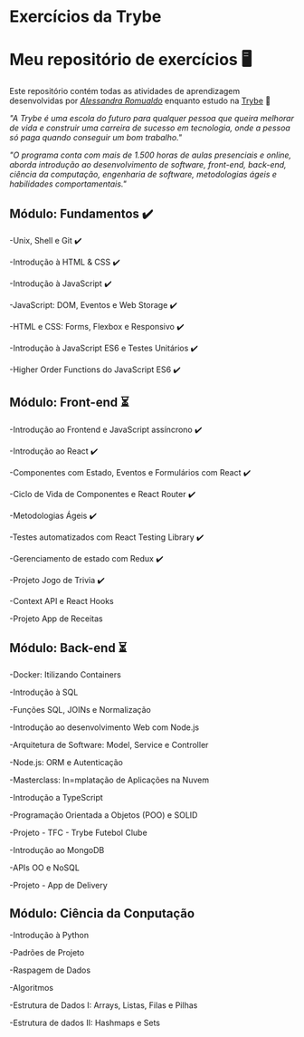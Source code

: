 
# Exercícios da Trybe

# Meu repositório de exercícios :desktop_computer:

Este repositório contém todas as atividades de aprendizagem desenvolvidas por _[Alessandra Romualdo](https://www.linkedin.com/in/alessandra-romualdo-07782b1b7/)_ enquanto estudo na [Trybe](https://www.betrybe.com/) :rocket:

_"A Trybe é uma escola do futuro para qualquer pessoa que queira melhorar de vida e construir uma carreira de sucesso em tecnologia, onde a pessoa só paga quando conseguir um bom trabalho."_

_"O programa conta com mais de 1.500 horas de aulas presenciais e online, aborda introdução ao desenvolvimento de software, front-end, back-end, ciência da computação, engenharia de software, metodologias ágeis e habilidades comportamentais."_

## Módulo: Fundamentos :heavy_check_mark:

-Unix, Shell e Git :heavy_check_mark:

-Introdução à HTML & CSS :heavy_check_mark:

-Introdução à JavaScript :heavy_check_mark:

-JavaScript: DOM, Eventos e Web Storage :heavy_check_mark:

-HTML e CSS: Forms, Flexbox e Responsivo :heavy_check_mark:

-Introdução à JavaScript ES6 e Testes Unitários :heavy_check_mark:

-Higher Order Functions do JavaScript ES6 :heavy_check_mark:

## Módulo: Front-end :hourglass_flowing_sand: 

-Introdução ao Frontend e JavaScript assíncrono :heavy_check_mark:

-Introdução ao React :heavy_check_mark:

-Componentes com Estado, Eventos e Formulários com React :heavy_check_mark:

-Ciclo de Vida de Componentes e React Router :heavy_check_mark:

-Metodologias Ágeis :heavy_check_mark:

-Testes automatizados com React Testing Library :heavy_check_mark:

-Gerenciamento de estado com Redux :heavy_check_mark:

-Projeto Jogo de Trivia :heavy_check_mark:

-Context API e React Hooks

-Projeto App de Receitas

## Módulo: Back-end :hourglass_flowing_sand:

-Docker: Itilizando Containers

-Introdução à SQL

-Funções SQL, JOINs e Normalização

-Introdução ao desenvolvimento Web com Node.js

-Arquitetura de Software: Model, Service e Controller

-Node.js: ORM e Autenticação

-Masterclass: In=mplatação de Aplicações na Nuvem

-Introdução a TypeScript

-Programação Orientada a Objetos (POO) e SOLID

-Projeto - TFC - Trybe Futebol Clube

-Introdução ao MongoDB

-APIs OO e NoSQL

-Projeto - App de Delivery

## Módulo: Ciência da Conputação

-Introdução à Python

-Padrões de Projeto

-Raspagem de Dados

-Algoritmos

-Estrutura de Dados I: Arrays, Listas, Filas e Pilhas

-Estrutura de dados II: Hashmaps e Sets